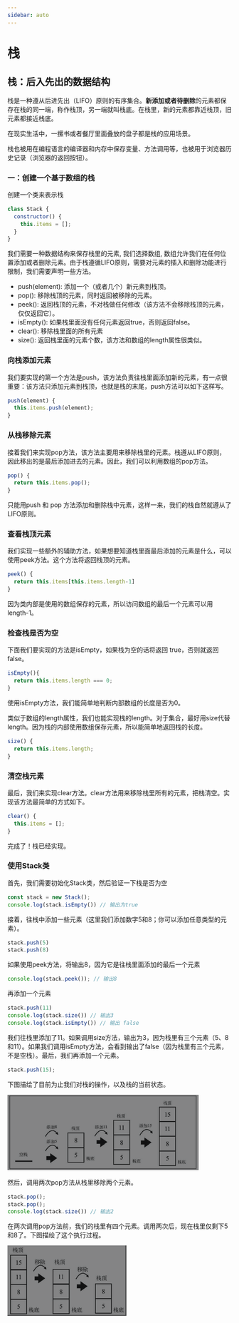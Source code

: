 ```yaml
---
sidebar: auto
---
```


# 栈

## 栈：后入先出的数据结构
栈是一种遵从后进先出（LIFO）原则的有序集合。**新添加或者待删除**的元素都保存在栈的同一端，称作栈顶，另一端就叫栈底。在栈里，新的元素都靠近栈顶，旧元素都接近栈底。

在现实生活中，一摞书或者餐厅里面叠放的盘子都是栈的应用场景。

栈也被用在编程语言的编译器和内存中保存变量、方法调用等，也被用于浏览器历史记录（浏览器的返回按钮）。

### 一：创建一个基于数组的栈

创建一个类来表示栈
```js {3}
class Stack {
  constructor() {
    this.items = [];
  }
}
```

我们需要一种数据结构来保存栈里的元素, 我们选择数组, 数组允许我们在任何位置添加或者删除元素。由于栈遵循LIFO原则，需要对元素的插入和删除功能进行限制，我们需要声明一些方法。

- push(element): 添加一个（或者几个）新元素到栈顶。
- pop(): 移除栈顶的元素，同时返回被移除的元素。
- peek(): 返回栈顶的元素，不对栈做任何修改（该方法不会移除栈顶的元素，仅仅返回它）。
- isEmpty(): 如果栈里面没有任何元素返回true，否则返回false。
- clear(): 移除栈里面的所有元素
- size(): 返回栈里面的元素个数，该方法和数组的length属性很类似。

### 向栈添加元素

我们要实现的第一个方法是push，该方法负责往栈里面添加新的元素，有一点很重要：该方法只添加元素到栈顶，也就是栈的末尾，push方法可以如下这样写。
```js
push(element) {
  this.items.push(element);
}
```

### 从栈移除元素

接着我们来实现pop方法，该方法主要用来移除栈里的元素。栈遵从LIFO原则，因此移出的是最后添加进去的元素。因此，我们可以利用数组的pop方法。

```js
pop() {
  return this.items.pop();
}
```
只能用push 和 pop 方法添加和删除栈中元素，这样一来，我们的栈自然就遵从了LIFO原则。

### 查看栈顶元素

我们实现一些额外的辅助方法，如果想要知道栈里面最后添加的元素是什么，可以使用peek方法。这个方法将返回栈顶的元素。

```js
peek() {
  return this.items[this.items.length-1]
}
```

因为类内部是使用的数组保存的元素，所以访问数组的最后一个元素可以用 length-1。

### 检查栈是否为空

下面我们要实现的方法是isEmpty，如果栈为空的话将返回 true，否则就返回false。

```js
isEmpty(){
  return this.items.length === 0;
}
```
使用isEmpty方法，我们能简单地判断内部数组的长度是否为0。

类似于数组的length属性，我们也能实现栈的length。对于集合，最好用size代替length。因为栈的内部使用数组保存元素，所以能简单地返回栈的长度。

```js
size() {
  return this.items.length;
}
```

### 清空栈元素
最后，我们来实现clear方法。clear方法用来移除栈里所有的元素，把栈清空。实现该方法最简单的方式如下。

```js
clear() {
  this.items = [];
}
```

完成了！栈已经实现。

### 使用Stack类

首先，我们需要初始化Stack类，然后验证一下栈是否为空

```js
const stack = new Stack();
console.log(stack.isEmpty()) // 输出为true
```

接着，往栈中添加一些元素（这里我们添加数字5和8；你可以添加任意类型的元素）。

```js
stack.push(5)
stack.push(8)
```

如果使用peek方法，将输出8，因为它是往栈里面添加的最后一个元素

```js
console.log(stack.peek()); // 输出8
```

再添加一个元素

```js
stack.push(11)
console.log(stack.size()) // 输出3
console.log(stack.isEmpty()) // 输出 false
```

我们往栈里添加了11。如果调用size方法，输出为3，因为栈里有三个元素（5、8和11）。如果我们调用isEmpty方法，会看到输出了false（因为栈里有三个元素，不是空栈）。最后，我们再添加一个元素。


```js
stack.push(15);
```

下图描绘了目前为止我们对栈的操作，以及栈的当前状态。

![操作](../images/dataStructure/stack/01.png)

然后，调用两次pop方法从栈里移除两个元素。

```js
stack.pop();
stack.pop();
console.log(stack.size()) // 输出2
```

在两次调用pop方法前，我们的栈里有四个元素。调用两次后，现在栈里仅剩下5和8了。下图描绘了这个执行过程。

![操作](../images/dataStructure/stack/02.png)

